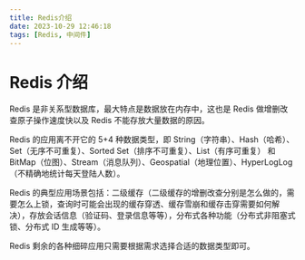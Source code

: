 ```yaml
---
title: Redis介绍
date: 2023-10-29 12:46:18
tags: [Redis, 中间件]
---
```


# Redis 介绍

Redis 是非关系型数据库，最大特点是数据放在内存中，这也是 Redis 做增删改查原子操作速度快以及 Redis 不能存放大量数据的原因。

Redis 的应用离不开它的 5+4 种数据类型，即 String（字符串）、Hash（哈希）、Set（无序不可重复）、Sorted Set（排序不可重复）、List（有序可重复） 和 BitMap（位图）、Stream（消息队列）、Geospatial（地理位置）、HyperLogLog（不精确地统计每天登陆人数）。

Redis 的典型应用场景包括：二级缓存（二级缓存的增删改查分别是怎么做的，需要怎么上锁，查询时可能会出现的缓存穿透、缓存雪崩和缓存击穿需要如何解决），存放会话信息（验证码、登录信息等等），分布式各种功能（分布式非阻塞式锁、分布式 ID 生成等等）。

Redis 剩余的各种细碎应用只需要根据需求选择合适的数据类型即可。
